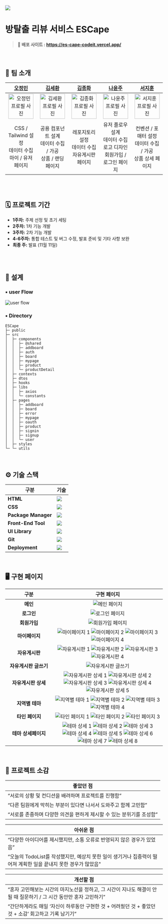# <img src="./public/readme/main_title.png" />

# 방탈출 리뷰 서비스 ESCape

> #### 🔗 배포 사이트 : https://es-cape-codeit.vercel.app/

<br>

## 👥 팀 소개

<table>
  <thead>
    <tr>
      <th style="width: 20%; text-align: center;"> <a href="https://github.com/ojm51">오정민</a> </th>
      <th style="width: 20%; text-align: center;"> <a href="https://github.com/kimsayhi">김세환</a> </th>
      <th style="width: 20%; text-align: center;"> <a href="https://github.com/KJongHwa">김종화</a> </th>
      <th style="width: 20%; text-align: center;"> <a href="https://github.com/naynara87">나윤주</a> </th>
      <th style="width: 20%; text-align: center;"> <a href="https://github.com/SealBros">서지훈</a> </th>
    </tr>
  </thead>
  <tbody>
    <tr>
      <td style="text-align: center;"> <img src="./public/readme/profile_jm.jpeg" alt="오정민 프로필 사진" width="80" style="margin:0 auto"> </td>
      <td style="text-align: center;"> <img src="./public/readme/profile_sh.png" alt="김세환 프로필 사진" width="80" style="margin:0 auto"> </td>
      <td style="text-align: center;"> <img src="./public/readme/profile_jh.jpeg" alt="김종화 프로필 사진" width="80" style="margin:0 auto"> </td>
      <td style="text-align: center;"> <img src="./public/readme/profile_yj.png" alt="나윤주 프로필 사진" width="80" style="margin:0 auto"> </td>
      <td style="text-align: center;"> <img src="./public/readme/profile_sjh.png" alt="서지훈 프로필 사진" width="80" style="margin:0 auto"> </td>
    </tr>
    <tr>
      <td style="text-align: center;">CSS / Tailwind 설정<br>데이터 수집<br> 마이 / 유저 페이지</td>
      <td style="text-align: center;">공용 컴포넌트 설계<br>데이터 수집 / 가공<br>상품 / 랜딩 페이지</td>
      <td style="text-align: center;">레포지토리 설정<br>데이터 수집<br>자유게시판 페이지</td>
      <td style="text-align: center;">유저 플로우 설계<br>데이터 수집<br>로고 디자인<br> 회원가입 / 로그인 페이지</td>
      <td style="text-align: center;">컨벤션 / 포매터 설정<br>데이터 수집 / 가공<br>상품 상세 페이지</td>
    </tr>
  </tbody>
</table>



<br>
<br>

## 🗓️ 프로젝트 기간

- **1주차:** 주제 선정 및 초기 세팅
- **2주차:** 1차 기능 개발
- **3주차:** 2차 기능 개발
- **4-6주차:** 통합 테스트 및 버그 수정, 발표 준비 및 기타 사항 보완
- **최종 주:** 발표 (11월 11일)

<br>
<br>

## 📐 설계


### ▪️ user Flow

![user flow](./public/readme/user_flow.png)

### ▪️ Directory

```
ESCape
├─ public
├─ src
│  ├─ components
│  │  ├─ @shared
│  │  ├─ addboard
│  │  ├─ auth
│  │  ├─ board
│  │  ├─ mypage
│  │  ├─ product
│  │  └─ productDetail
│  ├─ contexts
│  ├─ dtos
│  ├─ hooks
│  ├─ libs
│  │  ├─ axios
│  │  └─ constants
│  ├─ pages
│  │  ├─ addboard
│  │  ├─ board
│  │  ├─ error
│  │  ├─ mypage
│  │  ├─ oauth
│  │  ├─ product
│  │  ├─ signin
│  │  ├─ signup
│  │  └─ user
│  ├─ styles
└─ └─ utils
```

<br>

## ⚙️ 기술 스택

| 구분               | 기술 |
|--------------------|--------------------|
| **HTML**           | <img src="https://img.shields.io/badge/HTML5-E34F26?style=for-the-badge&logo=HTML5&logoColor=white" /> |
| **CSS**            | <img src="https://img.shields.io/badge/tailwindcss-06B6D4?style=for-the-badge&logo=tailwindcss&logoColor=white" /> |
| **Package Manager** | <img src="https://img.shields.io/badge/npm-CB3837?style=for-the-badge&logo=npm&logoColor=white" /> |
| **Front-End Tool** | <img src="https://img.shields.io/badge/vite-646CFF?style=for-the-badge&logo=vite&logoColor=white" /> |
| **UI Library**     | <img src="https://img.shields.io/badge/flowbite--react-4B5563?style=for-the-badge&logo=flowbite&logoColor=white"/> |
| **Git**            | <img src="https://img.shields.io/badge/Git-E34F26?style=for-the-badge&logo=Git&logoColor=white" /> |
| **Deployment**     | <img src="https://img.shields.io/badge/netlify-00C7B7?style=for-the-badge&logo=netlify&logoColor=black" /> |

<br>

## 🖥️ 구현 페이지

<table>
  <thead>
    <tr>
      <th style="width: 80px; text-align: center;">구분</th>
      <th style="width: 70%; text-align: center;">구현 페이지</th>
    </tr>
  </thead>
  <tbody>
    <tr>
      <td style="text-align: center;"><strong>메인</strong></td>
      <td style="text-align: center;"><img src="./public/readme/main.gif" alt="메인 페이지" /></td>
    </tr>
    <tr>
      <td style="text-align: center;"><strong>로그인</strong></td>
      <td style="text-align: center;"><img src="./public/readme/login.gif" alt="로그인 페이지" /></td>
    </tr>
    <tr>
      <td style="text-align: center;"><strong>회원가입</strong></td>
      <td style="text-align: center;"><img src="./public/readme/signup.gif" alt="회원가입 페이지" /></td>
    </tr>
    <tr>
      <td style="text-align: center;"><strong>마이페이지</strong></td>
      <td style="text-align: center;">
        <img src="./public/readme/mypage.gif" alt="마이페이지 1" />
        <img src="./public/readme/mypage-2.gif" alt="마이페이지 2" />
        <img src="./public/readme/mypage-3.gif" alt="마이페이지 3" />
        <img src="./public/readme/mypage-4.gif" alt="마이페이지 4" />
      </td>
    </tr>
    <tr>
      <td style="text-align: center;"><strong>자유게시판</strong></td>
      <td style="text-align: center;">
        <img src="./public/readme/board-1.gif" alt="자유게시판 1" />
        <img src="./public/readme/board-2.gif" alt="자유게시판 2" />
        <img src="./public/readme/board-3.gif" alt="자유게시판 3" />
        <img src="./public/readme/board-4.gif" alt="자유게시판 4" />
      </td>
    </tr>
    <tr>
      <td style="text-align: center;"><strong>자유게시판 글쓰기</strong></td>
      <td style="text-align: center;"><img src="./public/readme/board-6.gif" alt="자유게시판 글쓰기" /></td>
    </tr>
    <tr>
      <td style="text-align: center;"><strong>자유게시판 상세</strong></td>
      <td style="text-align: center;">
        <img src="./public/readme/board-detail-1.gif" alt="자유게시판 상세 1" />
        <img src="./public/readme/board-detail-2.gif" alt="자유게시판 상세 2" />
        <img src="./public/readme/board-detail-3.gif" alt="자유게시판 상세 3" />
        <img src="./public/readme/board-detail-4.gif" alt="자유게시판 상세 4" />
        <img src="./public/readme/board-detail-5.gif" alt="자유게시판 상세 5" />
      </td>
    </tr>
    <tr>
      <td style="text-align: center;"><strong>지역별 테마</strong></td>
      <td style="text-align: center;">
        <img src="./public/readme/theme-1.gif" alt="지역별 테마 1" />
        <img src="./public/readme/theme-2.gif" alt="지역별 테마 2" />
        <img src="./public/readme/theme-3.gif" alt="지역별 테마 3" />
        <img src="./public/readme/theme-4.gif" alt="지역별 테마 4" />
      </td>
    </tr>
    <tr>
      <td style="text-align: center;"><strong>타인 페이지</strong></td>
      <td style="text-align: center;">
        <img src="./public/readme/user-1.gif" alt="타인 페이지 1" />
        <img src="./public/readme/user-2.gif" alt="타인 페이지 2" />
        <img src="./public/readme/user-3.gif" alt="타인 페이지 3" />
      </td>
    </tr>
    <tr>
      <td style="text-align: center;"><strong>테마 상세페이지</strong></td>
      <td style="text-align: center;">
        <img src="./public/readme/theme-detail-1.gif" alt="테마 상세 1" />
        <img src="./public/readme/theme-detail-2.gif" alt="테마 상세 2" />
        <img src="./public/readme/theme-detail-3.gif" alt="테마 상세 3" />
        <img src="./public/readme/theme-detail-4.gif" alt="테마 상세 4" />
        <img src="./public/readme/theme-detail-5.gif" alt="테마 상세 5" />
        <img src="./public/readme/theme-detail-6.gif" alt="테마 상세 6" />
        <img src="./public/readme/theme-detail-7.gif" alt="테마 상세 7" />
        <img src="./public/readme/theme-detail-8.gif" alt="테마 상세 8" />
      </td>
    </tr>
  </tbody>
</table>

<br>

## 🎤 프로젝트 소감

<table style="width:100%">
  <thead>
    <tr>
      <th>좋았던 점</th> 
    </tr>
  </thead>
  <tbody>
    <tr>
      <td>“서로의 상황 및 컨디션을 배려하며 프로젝트를 진행함”</td></tr>   <tr>
      <td>“다른 팀원에게 막히는 부분이 있다면 나서서 도와주고 함께 고민함”</td></tr> 
        <tr><td>“서로를 존중하며 다양한 의견을 편하게 제시할 수 있는 분위기를 조성함”</td>
    </tr> 
  </tbody>
  </table>
<table style="width:100%">
  <thead>
    <tr>
    <th >아쉬운 점</th> 
    </tr>
  </thead>
  <tbody>
    <tr>
      <td>“다양한 아이디어를 제시했지만, 소통 오류로 반영되지 않은 경우가 있었음”</td></tr> 
        <tr><td>“오늘의 TodoList를 작성했지만, 예상치 못한 일이 생기거나 집중력이 떨어져 계획한 일을 끝내지 못한 경우가 많았음"</td> 
    </tr> 
  </tbody>
  </table> 
<table style="width:100%">
  <thead>
    <tr>
      <th >개선할 점</th> 
    </tr>
  </thead>
  <tbody>
    <tr>
      <td>“혼자 고민해보는 시간의 마지노선을 정하고, 그 시간이 지나도 해결이 안 될 때 질문하기 / 그 시간 동안만 혼자 고민하기”</td></tr> <tr>
      <td>“간단하게라도 매일 ‘자신이 하루동안 구현한 것 + 어려웠던 것 + 좋았던 것 + 소감’ 회고하고 기록 남기기”</td>
    </tr> 
  </tbody>
</table>
